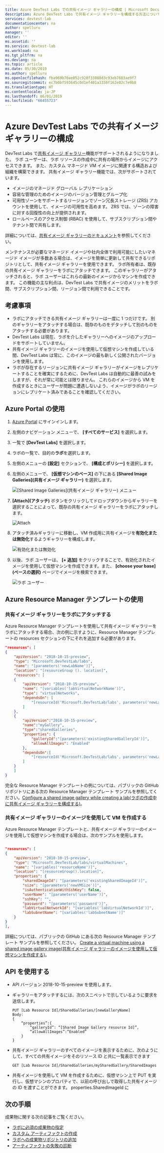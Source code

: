 ```yaml
---
title: Azure DevTest Labs での共有イメージ ギャラリーの構成 | Microsoft Docs
description: Azure DevTest Labs で共有イメージ ギャラリーを構成する方法について説明します
services: devtest-lab
documentationcenter: na
author: spelluru
manager: ''
editor: ''
ms.assetid: ''
ms.service: devtest-lab
ms.workload: na
ms.tgt_pltfrm: na
ms.devlang: na
ms.topic: article
ms.date: 05/30/2019
ms.author: spelluru
ms.openlocfilehash: fba969b70ae052c928f33888d3c93eb7683ae9f7
ms.sourcegitcommit: ec7b0bf593645c0d1ef401a3350f162e02c7e9b8
ms.translationtype: HT
ms.contentlocale: ja-JP
ms.lasthandoff: 06/01/2019
ms.locfileid: "66455723"
---
```

# <a name="configure-a-shared-image-gallery-in-azure-devtest-labs"></a>Azure DevTest Labs での共有イメージ ギャラリーの構成
DevTest Labs で[共有イメージ ギャラリー](/virtual-machines/windows/shared-image-galleries.md)機能がサポートされるようになりました。 ラボ ユーザーは、ラボ リソースの作成中に共有の場所からイメージにアクセスできます。 また、カスタム マネージド VM イメージに関連する構造および組織を構築できます。 共有イメージ ギャラリー機能では、次がサポートされています。

- イメージのマネージド グローバル レプリケーション
- 容易な管理のためのイメージのバージョン管理とグループ化
- 可用性ゾーンをサポートするリージョンでゾーン冗長ストレージ (ZRS) アカウントを使用して、イメージの可用性を高めます。 ZRS では、ゾーンの障害に対する回復性の向上が提供されます。
- ロールベースのアクセス制御 (RBAC) を使用して、サブスクリプション間やテナント間で共有します。

詳細については、[共有イメージ ギャラリーのドキュメント](../virtual-machines/windows/shared-image-galleries.md)を参照してください。 
 
メンテナンスが必要なマネージド イメージや社内全体で利用可能にしたいマネージド イメージが多数ある場合は、イメージを簡単に更新して共有できるリポジトリとして、共有イメージ ギャラリーを使用できます。 ラボ所有者は、既存の共有イメージ ギャラリーをラボにアタッチできます。 このギャラリーがアタッチされると、ラボ ユーザーはこれらの最新のイメージからマシンを作成できます。 この機能の主な利点は、DevTest Labs で共有イメージのメリットをラボ間、サブスクリプション間、リージョン間で利用できることです。 

## <a name="considerations"></a>考慮事項
- ラボにアタッチできる共有イメージ ギャラリーは一度に 1 つだけです。 別のギャラリーをアタッチする場合は、既存のものをデタッチして別のものをアタッチする必要があります。 
- DevTest Labs は現在、ラボを介したギャラリーへのイメージのアップロードをサポートしていません。 
- 共有イメージ ギャラリーのイメージを使用して仮想マシンを作成している間、DevTest Labs は常に、このイメージの最も新しく公開されたバージョンを使用します。
- ラボが存在するリージョンに共有イメージ ギャラリーがイメージをレプリケートすることを確実にするために、DevTest Labs は自動的に最善の試みをしますが、それが常に可能とは限りません。 これらのイメージから VM を作成するときにユーザーが問題に遭遇しないよう、イメージがラボのリージョンにレプリケート済みであることを確認してください。

## <a name="use-azure-portal"></a>Azure Portal の使用
1. [Azure Portal](https://portal.azure.com) にサインインします。
1. 左側のナビゲーション メニューで、 **[すべてのサービス]** を選択します。
1. 一覧で **[DevTest Labs]** を選択します。
1. ラボの一覧で、目的の**ラボ**を選択します。
1. 左側のメニューの **[設定]** セクションで、 **[構成とポリシー]** を選択します。
1. 左側のメニューで、 **[仮想マシンのベース]** の下にある **[Shared Image Galleries]\(共有イメージ ギャラリー\)** を選択します。

    ![[Shared Image Galleries]\(共有イメージ ギャラリー\) メニュー](./media/configure-shared-image-gallery/shared-image-galleries-menu.png)
1. **[Attach]\(アタッチ\)** ボタンをクリックしてドロップダウンからギャラリーを選択することによって、既存の共有イメージ ギャラリーをラボにアタッチします。

    ![Attach](./media/configure-shared-image-gallery/attach-options.png)
1. アタッチ済みギャラリーに移動し、VM 作成用に共有イメージを**有効化または無効化**するようギャラリーを構成します。

    ![有効化または無効化](./media/configure-shared-image-gallery/enable-disable.png)
1. 以後、ラボ ユーザーは、 **[+ 追加]** をクリックすることで、有効化されたイメージを使用して仮想マシンを作成できます。また、 **[choose your base]\(ベースの選択\)** ページでイメージを検索できます。

    ![ラボ ユーザー](./media/configure-shared-image-gallery/lab-users.png)
## <a name="use-azure-resource-manager-template"></a>Azure Resource Manager テンプレートの使用

### <a name="attach-a-shared-image-gallery-to-your-lab"></a>共有イメージ ギャラリーをラボにアタッチする
Azure Resource Manager テンプレートを使用して共有イメージ ギャラリーをラボにアタッチする場合、次の例に示すように、Resource Manager テンプレートの resources セクションの下にそれを追加する必要があります。

```json
"resources": [
{
    "apiVersion": "2018-10-15-preview",
    "type": "Microsoft.DevTestLab/labs",
    "name": "[parameters('newLabName')]",
    "location": "[resourceGroup (). location]",
    "resources": [
    {
        "apiVersion": "2018-10-15-preview",
        "name": "[variables('labVirtualNetworkName')]",
        "type": "virtualNetworks",
        "dependsOn": [
            "[resourceId('Microsoft.DevTestLab/labs', parameters('newLabName'))]"
        ]
    },
    {
        "apiVersion":"2018-10-15-preview",
        "name":"myGallery",
        "type":"sharedGalleries",
        "properties": {
            "galleryId":"[parameters('existingSharedGalleryId')]",
            "allowAllImages": "Enabled"
        },
        "dependsOn":[
            "[resourceId('Microsoft.DevTestLab/labs', parameters('newLabName'))]"
        ]
    }
    ]
} 

```

完全な Resource Manager テンプレートの例については、パブリックの GitHub リポジトリにある次の Resource Manager テンプレート サンプルを参照してください。[Configure a shared image gallery while creating a lab\(ラボの作成中に共有イメージ ギャラリーを構成する\)](https://github.com/Azure/azure-devtestlab/tree/master/samples/DevTestLabs/QuickStartTemplates/101-dtl-create-lab-shared-gallery-configured)。

### <a name="create-a-vm-using-an-image-from-the-shared-image-gallery"></a>共有イメージ ギャラリーのイメージを使用して VM を作成する
Azure Resource Manager テンプレートと、共有イメージ ギャラリーのイメージを使用して仮想マシンを作成する場合は、次のサンプルを使用します。

```json

"resources": [
{
    "apiVersion": "2018-10-15-preview",
    "type": "Microsoft.DevTestLab/labs/virtualMachines",
    "name": "[variables('resourceName')]",
    "location": "[resourceGroup().location]",
    "properties": {
        "sharedImageId": "[parameters('existingSharedImageId')]",
        "size": "[parameters('newVMSize')]",
        "isAuthenticationWithSshKey": false,
        "userName": "[parameters('userName')]",
        "sshKey": "",
        "password": "[parameters('password')]",
        "labVirtualNetworkId": "[variables('labVirtualNetworkId')]",
        "labSubnetName": "[variables('labSubnetName')]"
    }
}
],

```

詳細については、パブリックの GitHub にある次の Resource Manager テンプレート サンプルを参照してください。
[Create a virtual machine using a shared image gallery image\(共有イメージ ギャラリーのイメージを使用して仮想マシンを作成する\)](https://github.com/Azure/azure-devtestlab/tree/master/samples/DevTestLabs/QuickStartTemplates/101-dtl-create-vm-username-pwd-sharedimage)。

## <a name="use-api"></a>API を使用する

- API バージョン 2018-10-15-preview を使用します。
- ギャラリーをアタッチするには、次のスニペットで示しているように要求を送信します。
    
    ``` 
    PUT [Lab Resource Id]/SharedGalleries/[newGalleryName]
    Body: 
    {
        “properties”:{
            “galleryId”: “[Shared Image Gallery resource Id]”,
            “allowAllImages”:”Enabled”
        }
    }
    ```
- 共有イメージ ギャラリーのすべてのイメージを表示するために、次のようにして、すべての共有イメージをそのリソース ID と共に一覧表示できます

    ```
    GET [Lab Resource Id]/SharedGalleries/mySharedGallery/SharedImages
    ````
- 共有イメージを使用して VM を作成するために、仮想マシン上で PUT を実行し、仮想マシンのプロパティで、以前の呼び出しで取得した共有イメージの ID を渡すことができます。 properties.SharedImageId に


## <a name="next-steps"></a>次の手順
成果物に関する次の記事をご覧ください。

- [ラボに必須の成果物の指定](devtest-lab-mandatory-artifacts.md)
- [カスタム アーティファクトの作成](devtest-lab-artifact-author.md)
- [ラボへの成果物リポジトリの追加](devtest-lab-artifact-author.md)
- [アーティファクトの失敗の診断](devtest-lab-troubleshoot-artifact-failure.md)
